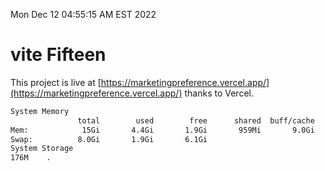 Mon Dec 12 04:55:15 AM EST 2022

# vite Fifteen


This project is live at [https://marketingpreference.vercel.app/](https://marketingpreference.vercel.app/) thanks to Vercel.

```bash
System Memory
               total        used        free      shared  buff/cache   available
Mem:            15Gi       4.4Gi       1.9Gi       959Mi       9.0Gi       9.6Gi
Swap:          8.0Gi       1.9Gi       6.1Gi
System Storage
176M	.
```
